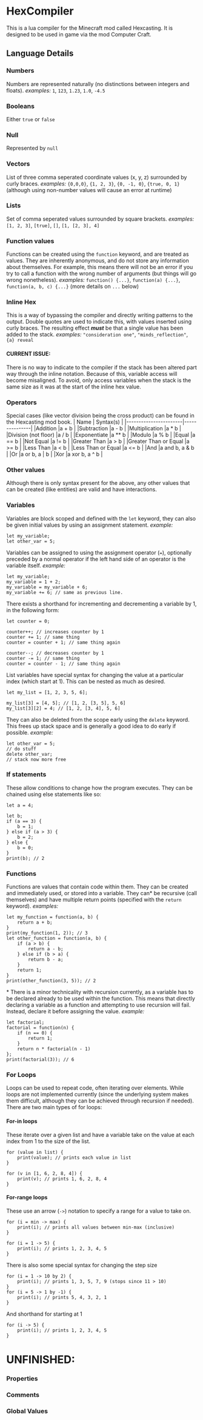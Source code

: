 # HexCompiler

This is a lua compiler for the Minecraft mod called Hexcasting. 
It is designed to be used in game via the mod Computer Craft.


## Language Details

### Numbers
Numbers are represented naturally (no distinctions between integers and floats). *examples:*
`1`, `123`, `1.23`, `1.0`, `-4.5`

### Booleans
Either `true` or `false`

### Null
Represented by `null`

### Vectors
List of three comma seperated coordinate values (x, y, z) surrounded by curly braces. *examples:* `{0,0,0}`, `{1, 2, 3}`, `{0, -1, 0}`, `{true, 0, 1}` (although using non-number values will cause an error at runtime)

### Lists
Set of comma seperated values surrounded by square brackets. *examples:* `[1, 2, 3]`, `[true]`, `[]`, `[1, [2, 3], 4]`

### Function values
Functions can be created using the `function` keyword, and are treated as values. They are inherently anonymous, and do not store any information about themselves. For example, this means there will not be an error if you try to call a function with the wrong number of arguments (but things will go wrong nonetheless).
*examples:* `function() {...}`, `function(a) {...}`, `function(a, b, c) {...}` (more details on `...` below)

### Inline Hex
This is a way of bypassing the compiler and directly writing patterns to the output. Double quotes are used to indicate this, with values inserted using curly braces. The resulting effect ***must*** be that a single value has been added to the stack. *examples:* `"consideration one"`, `"minds_reflection"`, `{a} reveal`
#### **CURRENT ISSUE:**
There is no way to indicate to the compiler if the stack has been altered part way through the inline notation. Because of this, variable access will become misaligned. To avoid, only access variables when the stack is the same size as it was at the start of the inline hex value.

### Operators
Special cases (like vector division being the cross product) can be found in the Hexcasting mod book.
| Name                  | Syntax(s)     |
|-----------------------|---------------|
|Addition               |a + b          |
|Subtraction            |a - b          |
|Multiplication         |a * b          |
|Division (not floor)   |a / b          |
|Exponentiate           |a ** b         |
|Modulo                 |a % b          |
|Equal                  |a == b         |
|Not Equal              |a != b         |
|Greater Than           |a > b          |
|Greater Than or Equal  |a >= b         |
|Less Than              |a < b          |
|Less Than or Equal     |a <= b         |
|And                    |a and b, a & b |
|Or                     |a or b, a \| b |
|Xor                    |a xor b, a ^ b |

### Other values
Although there is only syntax present for the above, any other values that can be created (like entities) are valid and have interactions.

### Variables
Variables are block scoped and defined with the `let` keyword, they can also be given initial values by using an assignment statement.
*example:*
```
let my_variable;
let other_var = 5;
```
Variables can be assigned to using the assignment operator (`=`), optionally preceded by a normal operator if the left hand side of an operator is the variable itself.
*example:*
```
let my_variable;
my_variable = 1 + 2;
my_variable = my_variable + 6;
my_variable += 6; // same as previous line.
```
There exists a shorthand for incrementing and decrementing a variable by 1, in the following form:
```
let counter = 0;

counter++; // increases counter by 1
counter += 1; // same thing
counter = counter + 1; // same thing again

counter--; // decreases counter by 1
counter -= 1; // same thing
counter = counter - 1; // same thing again
```
List variables have special syntax for changing the value at a particular index (which start at 1). This can be nested as much as desired.
```
let my_list = [1, 2, 3, 5, 6];

my_list[3] = [4, 5]; // [1, 2, [3, 5], 5, 6]
my_list[3][2] = 4; // [1, 2, [3, 4], 5, 6]

```
They can also be deleted from the scope early using the `delete` keyword. This frees up stack space and is generally a good idea to do early if possible.
*example:*
```
let other_var = 5;
// do stuff
delete other_var;
// stack now more free
```

### If statements
These allow conditions to change how the program executes. They can be chained using else statements like so:
```
let a = 4;

let b;
if (a == 3) {
    b = 1;
} else if (a > 3) {
    b = 2;
} else {
    b = 0;
}
print(b); // 2
```

### Functions
Functions are values that contain code within them. They can be created and immediately used, or stored into a variable. They can\* be recursive (call themselves) and have multiple return points (specified with the `return` keyword). *examples:*
```
let my_function = function(a, b) {
    return a + b;
}
print(my_function(1, 2)); // 3
let other_function = function(a, b) {
    if (a > b) {
        return a - b;
    } else if (b > a) {
        return b - a;
    }
    return 1;
}
print(other_function(3, 5)); // 2
```
\* There is a minor technicality with recursion currently, as a variable has to be declared already to be used within the function. This means that directly declaring a variable as a function and attempting to use recursion will fail. Instead, declare it before assigning the value. *example:*
```
let factorial;
factorial = function(n) {
    if (n == 0) {
        return 1;
    }
    return n * factorial(n - 1)
};
print(factorial(3)); // 6
```

### For Loops
Loops can be used to repeat code, often iterating over elements. While loops are not implemented currently (since the underlying system makes them difficult, although they can be achieved through recursion if needed). There are two main types of for loops:
#### For-in loops
These iterate over a given list and have a variable take on the value at each index from 1 to the size of the list.
```
for (value in list) {
    print(value); // prints each value in list
}

for (v in [1, 6, 2, 8, 4]) {
    print(v); // prints 1, 6, 2, 8, 4
}
```
#### For-range loops
These use an arrow (`->`) notation to specify a range for a value to take on.
```
for (i = min -> max) {
    print(i); // prints all values between min-max (inclusive)
}

for (i = 1 -> 5) {
    print(i); // prints 1, 2, 3, 4, 5
}
```
There is also some special syntax for changing the step size
```
for (i = 1 -> 10 by 2) {
    print(i); // prints 1, 3, 5, 7, 9 (stops since 11 > 10)
}
for (i = 5 -> 1 by -1) {
    print(i); // prints 5, 4, 3, 2, 1
}
```
And shorthand for starting at 1
```
for (i -> 5) {
    print(i); // prints 1, 2, 3, 4, 5
}
```

# UNFINISHED:

### Properties

### Comments

### Global Values

###